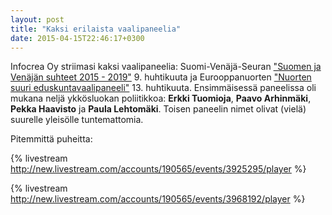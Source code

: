 ```yaml
---
layout: post
title: "Kaksi erilaista vaalipaneelia"
date: 2015-04-15T22:46:17+0300
---
```


Infocrea Oy striimasi kaksi vaalipaneelia: Suomi-Venäjä-Seuran ["Suomen ja Venäjän suhteet 2015 - 2019"](http://www.venajaseura.com/node/4565) 9. huhtikuuta ja Eurooppanuorten ["Nuorten suuri eduskuntavaalipaneeli"](http://eurooppanuoret.fi/2015/03/nuorten-suuri-eduskuntavaalipaneeli-13-4-2015-eurooppasalissa/) 13. huhtikuuta. Ensimmäisessä paneelissa oli mukana neljä ykkösluokan poliitikkoa: **Erkki Tuomioja**, **Paavo Arhinmäki**, **Pekka Haavisto** ja **Paula Lehtomäki**. Toisen paneelin nimet olivat (vielä) suurelle yleisölle tuntemattomia.<!--more-->

Pitemmittä puheitta:

{% livestream http://new.livestream.com/accounts/190565/events/3925295/player %}

{% livestream http://new.livestream.com/accounts/190565/events/3968192/player %}
